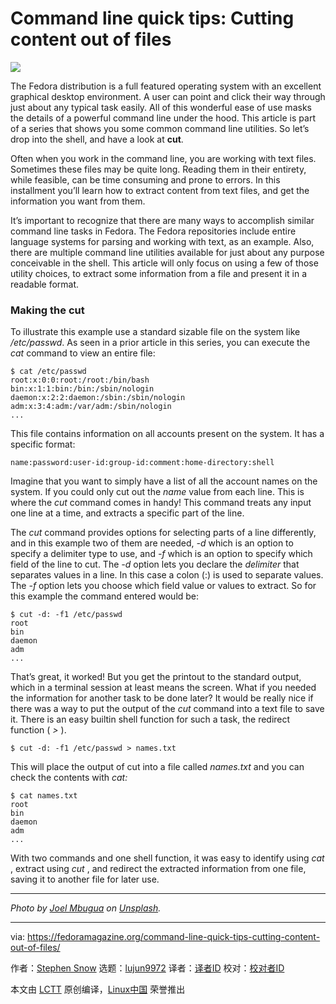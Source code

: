 [#]: collector: (lujun9972)
[#]: translator: (MjSeven)
[#]: reviewer: ( )
[#]: publisher: ( )
[#]: url: ( )
[#]: subject: (Command line quick tips: Cutting content out of files)
[#]: via: (https://fedoramagazine.org/command-line-quick-tips-cutting-content-out-of-files/)
[#]: author: (Stephen Snow https://fedoramagazine.org/author/jakfrost/)

Command line quick tips: Cutting content out of files
======

![][1]

The Fedora distribution is a full featured operating system with an excellent graphical desktop environment. A user can point and click their way through just about any typical task easily. All of this wonderful ease of use masks the details of a powerful command line under the hood. This article is part of a series that shows you some common command line utilities. So let’s drop into the shell, and have a look at **cut**.

Often when you work in the command line, you are working with text files. Sometimes these files may be quite long. Reading them in their entirety, while feasible, can be time consuming and prone to errors. In this installment you’ll learn how to extract content from text files, and get the information you want from them.

It’s important to recognize that there are many ways to accomplish similar command line tasks in Fedora. The Fedora repositories include entire language systems for parsing and working with text, as an example. Also, there are multiple command line utilities available for just about any purpose conceivable in the shell. This article will only focus on using a few of those utility choices, to extract some information from a file and present it in a readable format.

### Making the cut

To illustrate this example use a standard sizable file on the system like _/etc/passwd_. As seen in a prior article in this series, you can execute the _cat_ command to view an entire file:

```
$ cat /etc/passwd
root:x:0:0:root:/root:/bin/bash
bin:x:1:1:bin:/bin:/sbin/nologin
daemon:x:2:2:daemon:/sbin:/sbin/nologin
adm:x:3:4:adm:/var/adm:/sbin/nologin
...
```

This file contains information on all accounts present on the system. It has a specific format:

```
name:password:user-id:group-id:comment:home-directory:shell
```

Imagine that you want to simply have a list of all the account names on the system. If you could only cut out the _name_ value from each line. This is where the _cut_ command comes in handy! This command treats any input one line at a time, and extracts a specific part of the line.

The _cut_ command provides options for selecting parts of a line differently, and in this example two of them are needed, _-d_ which is an option to specify a delimiter type to use, and _-f_ which is an option to specify which field of the line to cut. The _-d_ option lets you declare the _delimiter_ that separates values in a line. In this case a colon (:) is used to separate values. The _-f_ option lets you choose which field value or values to extract. So for this example the command entered would be:

```
$ cut -d: -f1 /etc/passwd
root
bin
daemon
adm
...
```

That’s great, it worked! But you get the printout to the standard output, which in a terminal session at least means the screen. What if you needed the information for another task to be done later? It would be really nice if there was a way to put the output of the _cut_ command into a text file to save it. There is an easy builtin shell function for such a task, the redirect function ( _>_ ).

```
$ cut -d: -f1 /etc/passwd > names.txt
```

This will place the output of cut into a file called _names.txt_ and you can check the contents with _cat:_

```
$ cat names.txt
root
bin
daemon
adm
...
```

With two commands and one shell function, it was easy to identify using _cat_ , extract using _cut_ , and redirect the extracted information from one file, saving it to another file for later use.

* * *

_Photo by _[ _Joel Mbugua_][2]_ on _[_Unsplash_][3]_._

--------------------------------------------------------------------------------

via: https://fedoramagazine.org/command-line-quick-tips-cutting-content-out-of-files/

作者：[Stephen Snow][a]
选题：[lujun9972][b]
译者：[译者ID](https://github.com/译者ID)
校对：[校对者ID](https://github.com/校对者ID)

本文由 [LCTT](https://github.com/LCTT/TranslateProject) 原创编译，[Linux中国](https://linux.cn/) 荣誉推出

[a]: https://fedoramagazine.org/author/jakfrost/
[b]: https://github.com/lujun9972
[1]: https://fedoramagazine.org/wp-content/uploads/2019/04/commandline-cutting-816x345.jpg
[2]: https://unsplash.com/photos/tA5eSY_hay8?utm_source=unsplash&utm_medium=referral&utm_content=creditCopyText
[3]: https://unsplash.com/search/photos/command-line?utm_source=unsplash&utm_medium=referral&utm_content=creditCopyText
